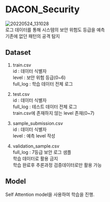 # DACON_Security
![20220524_131028](https://user-images.githubusercontent.com/84311270/170263599-aed0ac9e-4e63-4e93-a5de-4854a2acea49.png)  
로그 데이터를 통해 시스템의 보안 위험도 등급을 예측   
기존에 없던 패턴의 공격 탐지  

## Dataset
1. train.csv  
id : 데이터 식별자  
level : 보안 위험 등급(0~6)  
full_log : 학습 데이터 전체 로그  


2. test.csv  
id : 데이터 식별자  
full_log : 테스트 데이터 전체 로그  
train.csv에 존재하지 않는 level 존재(0~7)  

3. sample_submission.csv  
id : 데이터 식별자  
level : 예측 level 작성  

4. validation_sample.csv  
full_log : 7등급 보안 로그 샘플  
학습 데이터로 활용 금지  
학습 완료후 추론과정 검증데이터로만 활용 가능  

## Model
Self Attention model을 사용하여 학습을 진행.

